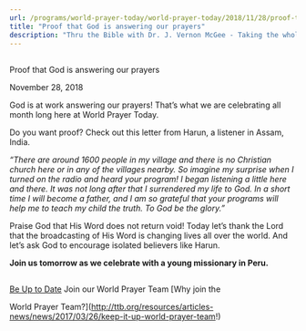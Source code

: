 ```yaml
---
url: /programs/world-prayer-today/world-prayer-today/2018/11/28/proof-that-god-is-answering-our-prayers
title: "Proof that God is answering our prayers"
description: "Thru the Bible with Dr. J. Vernon McGee - Taking the whole Word to the whole world"
---
```







## 
 Proof that God is answering our prayers


November 28, 2018




God is at work answering our prayers! That’s what we are celebrating all month long here at World Prayer Today. 


Do you want proof? Check out this letter from Harun, a listener in Assam, India.


*“There are around 1600 people in my village and there is no Christian church here or in any of the villages nearby. So imagine my surprise when I turned on the radio and heard your program! I began listening a little here and there. It was not long after that I surrendered my life to God. In a short time I will become a father, and I am so grateful that your programs will help me to teach my child the truth. To God be the glory.”*


Praise God that His Word does not return void! Today let’s thank the Lord that the broadcasting of His Word is changing lives all over the world. And let’s ask God to encourage isolated believers like Harun. 


**Join us tomorrow as we celebrate with a young missionary in Peru.**







## 




[Be Up to Date](http://feeds.feedburner.com/WorldPrayerToday "World Prayer Today RSS Feed")
Join our World Prayer Team
[Why join the  

World Prayer Team?](http://ttb.org/resources/articles-news/news/2017/03/26/keep-it-up-world-prayer-team!)





